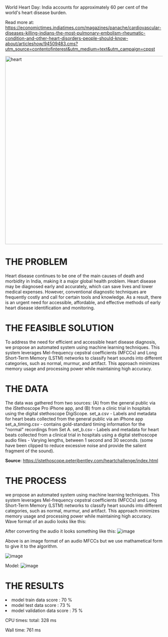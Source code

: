 World Heart Day: India accounts for approximately 60 per cent of the world's heart disease burden.

Read more at:
https://economictimes.indiatimes.com/magazines/panache/cardiovascular-diseases-killing-indians-the-most-pulmonary-embolism-rheumatic-condition-and-other-heart-disorders-people-should-know-about/articleshow/94509483.cms?utm_source=contentofinterest&utm_medium=text&utm_campaign=cppst

<img width="600" alt="heart" src="https://github.com/SrujanEppalapally/Heart-Sound-Analysis-and-Classification/assets/62091112/f0263d84-fe45-418f-847b-2e97f24b65b4">



<h1>THE PROBLEM</h1>
Heart disease continues to be one of the main causes of death and morbidity in India, making it a major global health problem. Heart disease may be diagnosed early and accurately, which can save lives and lower medical expenses. However, conventional diagnostic techniques are frequently costly and call for certain tools and knowledge. As a result, there is an urgent need for accessible, affordable, and effective methods of early heart disease identification and monitoring.

<h1>THE FEASIBLE SOLUTION</h1>
To address the need for efficient and accessible heart disease diagnosis, we propose an automated system using machine learning techniques. This system leverages Mel-frequency cepstral coefficients (MFCCs) and Long Short-Term Memory (LSTM) networks to classify heart sounds into different categories, such as normal, murmur, and artifact. This approach minimizes memory usage and processing power while maintaining high accuracy.

<h1>THE DATA</h1>
The data was gathered from two sources: (A) from the general public via the iStethoscope Pro iPhone app, and (B) from a clinic trial in hospitals using the digital stethoscope DigiScope.
set_a.csv - Labels and metadata for heart beats collected from the general public via an iPhone app
set_a_timing.csv - contains gold-standard timing information for the "normal" recordings from Set A.
set_b.csv - Labels and metadata for heart beats collected from a clinical trial in hospitals using a digital stethoscope
audio files - Varying lengths, between 1 second and 30 seconds. (some have been clipped to reduce excessive noise and provide the salient fragment of the sound).

<b>Source</b>: https://istethoscope.peterjbentley.com/heartchallenge/index.html
<h1>THE PROCESS</h1>
we propose an automated system using machine learning techniques. This system leverages Mel-frequency cepstral coefficients (MFCCs) and Long Short-Term Memory (LSTM) networks to classify heart sounds into different categories, such as normal, murmur, and artifact. This approach minimizes memory usage and processing power while maintaining high accuracy.
Wave format of an audio looks like this:

After converting the audio it looks something like this:
![image](https://github.com/SrujanEppalapally/Heart-Sound-Analysis-and-Classification/assets/62091112/5d480f24-c952-463c-a3cb-22947996a16d)

Above is an image format of an audio MFCCs but we use mathametical form to give it to the algorithm.

![image](https://github.com/SrujanEppalapally/Heart-Sound-Analysis-and-Classification/assets/62091112/4185ba52-ff12-4b50-ae3f-1449ffef243d)

Model:
![image](https://github.com/SrujanEppalapally/Heart-Sound-Analysis-and-Classification/assets/62091112/79e8b55a-d553-466d-b673-b559d9977f19)


<h1>THE RESULTS</h1>

<li>model train data score       :  70 % </li>
<li>model test data score        :  73 % </li>
<li>model validation data score  :  75 % </li>

CPU times: total: 328 ms

Wall time: 761 ms


